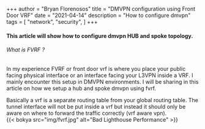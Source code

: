 +++
author = "Bryan Florenosos"
title = "DMVPN configuration using Front Door VRF"
date = "2021-04-14"
description = "How to configure dmvpn"
tags = [
    "network",
    "security",
]
+++

#### This article will show how to configure dmvpn HUB and spoke topology.

###### What is FVRF ?

In my experience FVRF or front door vrf is where you place your public facing physical interface or an interface facing your L3VPN inside a VRF. I mainly encounter this setup in DMVPN environments. I will be sharing in this article on how we setup a hub and spoke dmvpn using fvrf.  

Basically a vrf is a separate routing table from your global routing table. The tunnel interface will not be put inside a vrf but instead it should only be aware on where to forward the traffic correctly (vrf aware vpn).  
{{< bokya src="img/fvrf.jpg" alt="Bad Lighthouse Performance" >}}


